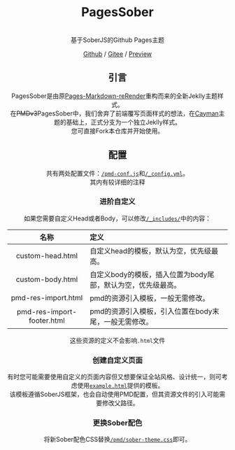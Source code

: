 <center><h1>PagesSober</h1><br>基于SoberJS的Github Pages主题</centet>

[Github](https://github.com/kdxhub/PagesSober) / [Gitee](https://github.com/kdxiaoyi/PagesSober) / [Preview](http://kdxhub.github.io/PagesSober/)

## 引言
PagesSober是由原[Pages-Markdown-reRender](//github.com/kdxhub/Pages-md-reRender)重构而来的全新Jeklly主题样式。<br>
在~~PMDv3~~PagesSober中，我们舍弃了前端覆写页面样式的想法，在[Cayman](https://github.com/pages-themes/cayman/)主题的基础上，正式分支为一个独立Jeklly样式。<br>
您可直接Fork本仓库并开始使用。

## 配置
共有两处配置文件：[`/pmd-conf.js`](./pmd-conf.js)和[`/_config.yml`](./_config.yml)。<br>
其内有较详细的注释

### 进阶自定义
如果您需要自定义Head或者Body，可以修改[`/_includes/`](/_includes/)中的内容：

| 名称 | 定义 |
|:-:|:--|
| custom-head.html | 自定义head的模板，默认为空，优先级最高。 |
| custom-body.html | 自定义body的模板，插入位置为body尾部，默认为空，优先级最高。 |
| pmd-res-import.html | pmd的资源引入模板，一般无需修改。 |
| pmd-res-import-footer.html | pmd的资源引入模板，引入位置在body末尾，一般无需修改。 |

这些资源的定义不会影响`.html`文件

### 创建自定义页面
有时您可能需要使用自定义的页面内容但又想要保证全站风格、设计统一，则可考虑使用[`example.html`](/example.html)提供的模板。<br>
该模板遵循SoberJS框架，也会自动使用PMD配置，但其资源文件的引入可能需要修改父路径。

### 更换Sober配色
将新Sober配色CSS替换[`/pmd/sober-theme.css`](/pmd//sober-theme.css)即可。
